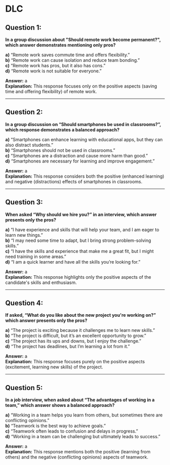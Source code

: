 # DLC

## Question 1:
**In a group discussion about "Should remote work become permanent?", which answer demonstrates mentioning only pros?**  

**a)** “Remote work saves commute time and offers flexibility.”  
**b)** “Remote work can cause isolation and reduce team bonding.”  
**c)** “Remote work has pros, but it also has cons.”  
**d)** “Remote work is not suitable for everyone.”  

**Answer:** a  
**Explanation:** This response focuses only on the positive aspects (saving time and offering flexibility) of remote work.  

---

## Question 2:
**In a group discussion on “Should smartphones be used in classrooms?”, which response demonstrates a balanced approach?**  

**a)** “Smartphones can enhance learning with educational apps, but they can also distract students.”  
**b)** “Smartphones should not be used in classrooms.”  
**c)** “Smartphones are a distraction and cause more harm than good.”  
**d)** “Smartphones are necessary for learning and improve engagement.”  

**Answer:** a  
**Explanation:** This response considers both the positive (enhanced learning) and negative (distractions) effects of smartphones in classrooms.  

---

## Question 3:
**When asked “Why should we hire you?” in an interview, which answer presents only the pros?**  

**a)** “I have experience and skills that will help your team, and I am eager to learn new things.”  
**b)** “I may need some time to adapt, but I bring strong problem-solving skills.”  
**c)** “I have the skills and experience that make me a great fit, but I might need training in some areas.”  
**d)** “I am a quick learner and have all the skills you’re looking for.”  

**Answer:** a  
**Explanation:** This response highlights only the positive aspects of the candidate's skills and enthusiasm.  

---

## Question 4:
**If asked, “What do you like about the new project you're working on?” which answer presents only the pros?**  

**a)** “The project is exciting because it challenges me to learn new skills.”  
**b)** “The project is difficult, but it’s an excellent opportunity to grow.”  
**c)** “The project has its ups and downs, but I enjoy the challenge.”  
**d)** “The project has deadlines, but I’m learning a lot from it.”  

**Answer:** a  
**Explanation:** This response focuses purely on the positive aspects (excitement, learning new skills) of the project.  

---

## Question 5:
**In a job interview, when asked about “The advantages of working in a team,” which answer shows a balanced approach?**  

**a)** “Working in a team helps you learn from others, but sometimes there are conflicting opinions.”  
**b)** “Teamwork is the best way to achieve goals.”  
**c)** “Teamwork often leads to confusion and delays in progress.”  
**d)** “Working in a team can be challenging but ultimately leads to success.”  

**Answer:** a  
**Explanation:** This response mentions both the positive (learning from others) and the negative (conflicting opinions) aspects of teamwork.
